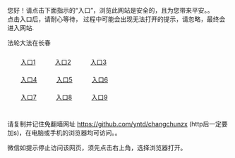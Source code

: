 您好！请点击下面指示的“入口”，浏览此网站是安全的，且为您带来平安。。 <br/>
点击入口后，请耐心等待， 过程中可能会出现无法打开的提示，请忽略，最终会进入网站. </br>

法轮大法在长春<br/>
<div style="padding:10px"><a style="margin:20px" target="_blank" href="https://dsa3bzyawdmj6.cloudfront.net/2Qpsp?dfvwjuv" id="ccLink1" rel="nofollow">入口1</a> <a target="_blank" style="margin:20px" href="https://d11dj3rc1wua6d.cloudfront.net/2Qpsp?gwonpu" id="ccLink2" rel="nofollow">入口2</a> <a style="margin:20px" target="_blank" href="https://d3i8krlf3nweni.cloudfront.net/2Qpsp?vrzpacgu" id="ccLink3" rel="nofollow">入口3</a></div>

<div style="padding:10px" ><a style="margin:20px" target="_blank" href="https://dsa3bzyawdmj6.cloudfront.net/2Qpsp?dfvwjuv" id="ccLink4" rel="nofollow">入口4</a> <a style="margin:20px" href="https://d11dj3rc1wua6d.cloudfront.net/2Qpsp?gwonpu" target="_blank" id="ccLink5" rel="nofollow">入口5</a> <a style="margin:20px" href="https://d3i8krlf3nweni.cloudfront.net/2Qpsp?vrzpacgu" target="_blank" id="ccLink6" rel="nofollow">入口6</a></div>

<div style="padding:10px"><a style="margin:20px" target="_blank" href="https://dsa3bzyawdmj6.cloudfront.net/2Qpsp?dfvwjuv" id="ccLink7" rel="nofollow">入口7</a> <a style="margin:20px" href="https://d11dj3rc1wua6d.cloudfront.net/2Qpsp?gwonpu" target="_blank" id="ccLink8" rel="nofollow">入口8</a> <a style="margin:20px" target="_blank" href="https://d3i8krlf3nweni.cloudfront.net/2Qpsp?vrzpacgu" id="ccLink9" rel="nofollow">入口9</a></div>

<br/>



请复制并记住免翻墙网址 https://github.com/yntd/changchunzx (http后一定要加s)，在电脑或手机的浏览器均可访问。。<br/>

微信如提示停止访问该网页，须先点击右上角，选择浏览器打开。
